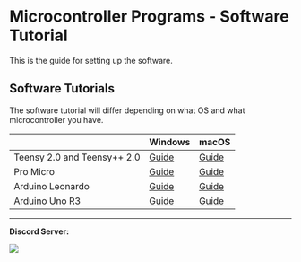 # Microcontroller Programs - Software Tutorial

This is the guide for setting up the software.

## Software Tutorials

The software tutorial will differ depending on what OS and what microcontroller you have.

| | Windows | macOS |
| --- | --- | --- |
| Teensy 2.0 and Teensy++ 2.0 | [Guide](Windows-Teensy2.md) | [Guide](Mac-Teensy2.md) |
| Pro Micro | [Guide](Windows-ProMicro.md) | [Guide](Mac-ArduinoProMicro.md) |
| Arduino Leonardo | [Guide](Windows-ArduinoLeonardo.md) | [Guide](Mac-ArduinoProMicro.md) |
| Arduino Uno R3 | [Guide](Windows-ArduinoUnoR3.md) | [Guide](Mac-ArduinoProMicro.md) |


<hr>

**Discord Server:** 

[<img src="https://canary.discordapp.com/api/guilds/695809740428673034/widget.png?style=banner2">](https://discord.gg/cQ4gWxN)


